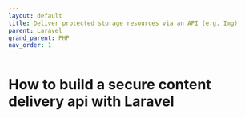 ```yaml
---
layout: default
title: Deliver protected storage resources via an API (e.g. Img)
parent: Laravel
grand_parent: PHP
nav_order: 1
---
```


# How to build a secure content delivery api with Laravel
